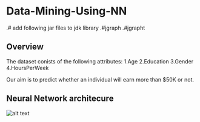 ﻿# Data-Mining-Using-NN
.# add following jar files to jdk library
.#jgraph 
.#jgrapht

## Overview

The dataset conists of the following attributes:
1.Age
2.Education
3.Gender
4.HoursPerWeek

Our aim is to predict whether an individual will earn more than $50K or not.

## Neural Network architecure

![alt text](Data-Mining-Using-NN/blob/master/NNarch.png "NN Architecture")

